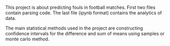 This project is about predicting fouls in football matches.
First two files contain parsing code.
The last file (ipynb format) contains the analytics of data. 

The main statistical methods used in the project are constructing confidence intervals for the difference and sum of means using samples or monte carlo method.
